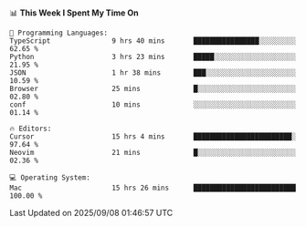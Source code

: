 <!--START_SECTION:waka-->
📊 **This Week I Spent My Time On** 

```text
💬 Programming Languages: 
TypeScript               9 hrs 40 mins       ████████████████░░░░░░░░░   62.65 % 
Python                   3 hrs 23 mins       █████░░░░░░░░░░░░░░░░░░░░   21.95 % 
JSON                     1 hr 38 mins        ███░░░░░░░░░░░░░░░░░░░░░░   10.59 % 
Browser                  25 mins             █░░░░░░░░░░░░░░░░░░░░░░░░   02.80 % 
conf                     10 mins             ░░░░░░░░░░░░░░░░░░░░░░░░░   01.14 % 

🔥 Editors: 
Cursor                   15 hrs 4 mins       ████████████████████████░   97.64 % 
Neovim                   21 mins             █░░░░░░░░░░░░░░░░░░░░░░░░   02.36 % 

💻 Operating System: 
Mac                      15 hrs 26 mins      █████████████████████████   100.00 % 
```


 Last Updated on 2025/09/08 01:46:57 UTC
<!--END_SECTION:waka-->
